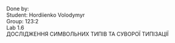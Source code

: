 Done by:  
Student: Hordiienko Volodymyr  
Group: 123:2  
Lab 1.6  
ДОСЛІДЖЕННЯ СИМВОЛЬНИХ ТИПІВ ТА СУВОРОЇ ТИПІЗАЦIЇ
